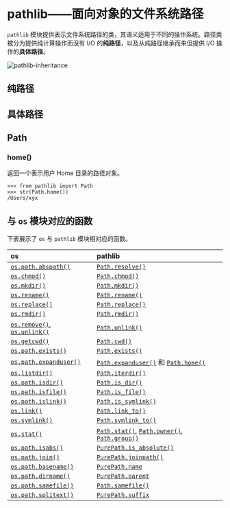 # pathlib——面向对象的文件系统路径

`pathlib` 模块提供表示文件系统路径的类，其语义适用于不同的操作系统。路径类被分为提供纯计算操作而没有 I/O 的**纯路径**，以及从纯路径继承而来但提供 I/O 操作的**具体路径**。

![pathlib-inheritance](https://docs.python.org/zh-cn/3.8/_images/pathlib-inheritance.png)

## 纯路径

## 具体路径

## Path

### home()

返回一个表示用户 Home 目录的路径对象。

```shell
>>> from pathlib import Path
>>> str(Path.home())
/Users/xyx
```

## 与 `os` 模块对应的函数

下表展示了 `os` 与 `pathlib` 模块相对应的函数。

| os                                                                                                                                                         | pathlib                                                                                                                                                                                                                                                                             |
| :--------------------------------------------------------------------------------------------------------------------------------------------------------- | :---------------------------------------------------------------------------------------------------------------------------------------------------------------------------------------------------------------------------------------------------------------------------------- |
| [`os.path.abspath()`](https://docs.python.org/zh-cn/3.8/library/os.path.html#os.path.abspath)                                                              | [`Path.resolve()`](https://docs.python.org/zh-cn/3.8/library/pathlib.html#pathlib.Path.resolve)                                                                                                                                                                                     |
| [`os.chmod()`](https://docs.python.org/zh-cn/3.8/library/os.html#os.chmod)                                                                                 | [`Path.chmod()`](https://docs.python.org/zh-cn/3.8/library/pathlib.html#pathlib.Path.chmod)                                                                                                                                                                                         |
| [`os.mkdir()`](https://docs.python.org/zh-cn/3.8/library/os.html#os.mkdir)                                                                                 | [`Path.mkdir()`](https://docs.python.org/zh-cn/3.8/library/pathlib.html#pathlib.Path.mkdir)                                                                                                                                                                                         |
| [`os.rename()`](https://docs.python.org/zh-cn/3.8/library/os.html#os.rename)                                                                               | [`Path.rename()`](https://docs.python.org/zh-cn/3.8/library/pathlib.html#pathlib.Path.rename)                                                                                                                                                                                       |
| [`os.replace()`](https://docs.python.org/zh-cn/3.8/library/os.html#os.replace)                                                                             | [`Path.replace()`](https://docs.python.org/zh-cn/3.8/library/pathlib.html#pathlib.Path.replace)                                                                                                                                                                                     |
| [`os.rmdir()`](https://docs.python.org/zh-cn/3.8/library/os.html#os.rmdir)                                                                                 | [`Path.rmdir()`](https://docs.python.org/zh-cn/3.8/library/pathlib.html#pathlib.Path.rmdir)                                                                                                                                                                                         |
| [`os.remove()`](https://docs.python.org/zh-cn/3.8/library/os.html#os.remove), [`os.unlink()`](https://docs.python.org/zh-cn/3.8/library/os.html#os.unlink) | [`Path.unlink()`](https://docs.python.org/zh-cn/3.8/library/pathlib.html#pathlib.Path.unlink)                                                                                                                                                                                       |
| [`os.getcwd()`](https://docs.python.org/zh-cn/3.8/library/os.html#os.getcwd)                                                                               | [`Path.cwd()`](https://docs.python.org/zh-cn/3.8/library/pathlib.html#pathlib.Path.cwd)                                                                                                                                                                                             |
| [`os.path.exists()`](https://docs.python.org/zh-cn/3.8/library/os.path.html#os.path.exists)                                                                | [`Path.exists()`](https://docs.python.org/zh-cn/3.8/library/pathlib.html#pathlib.Path.exists)                                                                                                                                                                                       |
| [`os.path.expanduser()`](https://docs.python.org/zh-cn/3.8/library/os.path.html#os.path.expanduser)                                                        | [`Path.expanduser()`](https://docs.python.org/zh-cn/3.8/library/pathlib.html#pathlib.Path.expanduser) 和 [`Path.home()`](https://docs.python.org/zh-cn/3.8/library/pathlib.html#pathlib.Path.home)                                                                                  |
| [`os.listdir()`](https://docs.python.org/zh-cn/3.8/library/os.html#os.listdir)                                                                             | [`Path.iterdir()`](https://docs.python.org/zh-cn/3.8/library/pathlib.html#pathlib.Path.iterdir)                                                                                                                                                                                     |
| [`os.path.isdir()`](https://docs.python.org/zh-cn/3.8/library/os.path.html#os.path.isdir)                                                                  | [`Path.is_dir()`](https://docs.python.org/zh-cn/3.8/library/pathlib.html#pathlib.Path.is_dir)                                                                                                                                                                                       |
| [`os.path.isfile()`](https://docs.python.org/zh-cn/3.8/library/os.path.html#os.path.isfile)                                                                | [`Path.is_file()`](https://docs.python.org/zh-cn/3.8/library/pathlib.html#pathlib.Path.is_file)                                                                                                                                                                                     |
| [`os.path.islink()`](https://docs.python.org/zh-cn/3.8/library/os.path.html#os.path.islink)                                                                | [`Path.is_symlink()`](https://docs.python.org/zh-cn/3.8/library/pathlib.html#pathlib.Path.is_symlink)                                                                                                                                                                               |
| [`os.link()`](https://docs.python.org/zh-cn/3.8/library/os.html#os.link)                                                                                   | [`Path.link_to()`](https://docs.python.org/zh-cn/3.8/library/pathlib.html#pathlib.Path.link_to)                                                                                                                                                                                     |
| [`os.symlink()`](https://docs.python.org/zh-cn/3.8/library/os.html#os.symlink)                                                                             | [`Path.symlink_to()`](https://docs.python.org/zh-cn/3.8/library/pathlib.html#pathlib.Path.symlink_to)                                                                                                                                                                               |
| [`os.stat()`](https://docs.python.org/zh-cn/3.8/library/os.html#os.stat)                                                                                   | [`Path.stat()`](https://docs.python.org/zh-cn/3.8/library/pathlib.html#pathlib.Path.stat), [`Path.owner()`](https://docs.python.org/zh-cn/3.8/library/pathlib.html#pathlib.Path.owner), [`Path.group()`](https://docs.python.org/zh-cn/3.8/library/pathlib.html#pathlib.Path.group) |
| [`os.path.isabs()`](https://docs.python.org/zh-cn/3.8/library/os.path.html#os.path.isabs)                                                                  | [`PurePath.is_absolute()`](https://docs.python.org/zh-cn/3.8/library/pathlib.html#pathlib.PurePath.is_absolute)                                                                                                                                                                     |
| [`os.path.join()`](https://docs.python.org/zh-cn/3.8/library/os.path.html#os.path.join)                                                                    | [`PurePath.joinpath()`](https://docs.python.org/zh-cn/3.8/library/pathlib.html#pathlib.PurePath.joinpath)                                                                                                                                                                           |
| [`os.path.basename()`](https://docs.python.org/zh-cn/3.8/library/os.path.html#os.path.basename)                                                            | [`PurePath.name`](https://docs.python.org/zh-cn/3.8/library/pathlib.html#pathlib.PurePath.name)                                                                                                                                                                                     |
| [`os.path.dirname()`](https://docs.python.org/zh-cn/3.8/library/os.path.html#os.path.dirname)                                                              | [`PurePath.parent`](https://docs.python.org/zh-cn/3.8/library/pathlib.html#pathlib.PurePath.parent)                                                                                                                                                                                 |
| [`os.path.samefile()`](https://docs.python.org/zh-cn/3.8/library/os.path.html#os.path.samefile)                                                            | [`Path.samefile()`](https://docs.python.org/zh-cn/3.8/library/pathlib.html#pathlib.Path.samefile)                                                                                                                                                                                   |
| [`os.path.splitext()`](https://docs.python.org/zh-cn/3.8/library/os.path.html#os.path.splitext)                                                            | [`PurePath.suffix`](https://docs.python.org/zh-cn/3.8/library/pathlib.html#pathlib.PurePath.suffix)                                                                                                                                                                                 |
